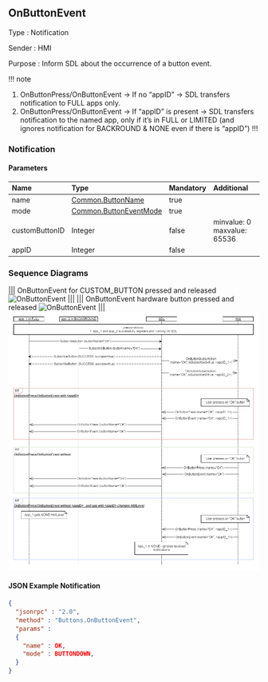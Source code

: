 ## OnButtonEvent

Type
: Notification

Sender
: HMI

Purpose
: Inform SDL about the occurrence of a button event.

!!! note  
1. OnButtonPress/OnButtonEvent -> If no “appID” -> SDL transfers notification to FULL apps only. 
2. OnButtonPress/OnButtonEvent -> If “appID” is present -> SDL transfers notification to the named app, only if it’s in FULL or LIMITED (and ignores notification for BACKROUND & NONE even if there is “appID”) !!!

### Notification

#### Parameters

|Name|Type|Mandatory|Additional|
|:---|:---|:--------|:---------|
|name|[Common.ButtonName](../../common/enums/#buttonname)|true||
|mode|[Common.ButtonEventMode](../../common/enums/#buttoneventmode)|true||
|customButtonID|Integer|false|minvalue: 0<br>maxvalue: 65536|
|appID|Integer|false||

### Sequence Diagrams
|||
OnButtonEvent for CUSTOM_BUTTON pressed and released
![OnButtonEvent](./assets/OnButtonEventPressRelease.png)
|||
|||
OnButtonEvent hardware button pressed and released
![OnButtonEvent](./assets/OnButtonEventHardKeyPressRelease.png)
|||
![OnButtonEventOk](./assets/OnButtonEventOk.png)
#### JSON Example Notification
```json
{
  "jsonrpc" : "2.0",
  "method" : "Buttons.OnButtonEvent",
  "params" :
  {
    "name" : OK,
    "mode" : BUTTONDOWN,
  }
}
```
